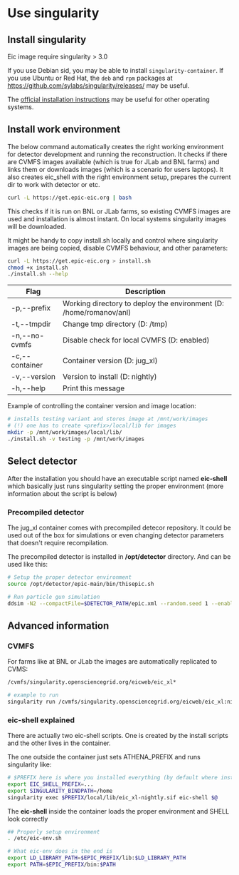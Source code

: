 # Use singularity


## Install singularity


Eic image require singularity \> 3.0

If you use Debian sid, you may be able to install `singularity-container`. If you use Ubuntu or Red Hat, the `deb` and `rpm` packages at https://github.com/sylabs/singularity/releases/ may be useful.

The [official installation instructions](https://docs.sylabs.io/guides/latest/user-guide/quick_start.html#quick-installation-steps) may be useful for other operating systems.

## Install work environment

The below command automatically creates the right working environment
for detector development and running the reconstruction. It checks if
there are CVMFS images available (which is true for JLab and BNL farms)
and links them or downloads images (which is a scenario for users
laptops). It also creates eic\_shell with the right environment setup,
prepares the current dir to work with detector or etc.

```bash
curl -L https://get.epic-eic.org | bash
```

This checks if it is run on BNL or JLab farms, so existing
CVMFS images are used and installation is almost instant. On local
systems singularity images will be downloaded.

It might be handy to copy install.sh locally and control where
singularity images are being copied, disable CVMFS behaviour, and other
parameters:

```bash
curl -L https://get.epic-eic.org > install.sh
chmod +x install.sh
./install.sh --help
```

| Flag            | Description                                                        |
|-----------------|--------------------------------------------------------------------|
| -p,\--prefix    | Working directory to deploy the environment (D: /home/romanov/anl) |
| -t,\--tmpdir    | Change tmp directory (D: /tmp)                                     |
| -n,\--no-cvmfs  | Disable check for local CVMFS (D: enabled)                         |
| -c,\--container | Container version (D: jug\_xl)                                     |
| -v,\--version   | Version to install (D: nightly)                                    |
| -h,\--help      | Print this message                                                 |

Example of controlling the container version and image location:

```bash
# installs testing variant and stores image at /mnt/work/images
# (!) one has to create <prefix>/local/lib for images
mkdir -p /mnt/work/images/local/lib/
./install.sh -v testing -p /mnt/work/images
```

## Select detector

After the installation you should have an executable script named
**eic-shell** which basically just runs singularity setting the proper
environment (more information about the script is below)

### Precompiled detector

The jug\_xl container comes with precompiled detecor repository. It
could be used out of the box for simulations or even changing detector
parameters that doesn\'t require recompilation.

The precompiled detector is installed in **/opt/detector** directory.
And can be used like this:

```bash
# Setup the proper detector environment
source /opt/detector/epic-main/bin/thisepic.sh

# Run particle gun simulation
ddsim -N2 --compactFile=$DETECTOR_PATH/epic.xml --random.seed 1 --enableGun --gun.energy 2*GeV --gun.thetaMin 0*deg --gun.thetaMax 90*deg --gun.distribution uniform --outputFile ~/test.root
```


## Advanced information


### CVMFS

For farms like at BNL or JLab the images are automatically replicated to
CVMS:

```bash
/cvmfs/singularity.opensciencegrid.org/eicweb/eic_xl*

# example to run
singularity run /cvmfs/singularity.opensciencegrid.org/eicweb/eic_xl:nightly
```

### eic-shell explained

There are actually two eic-shell scripts. One is created by the install
scripts and the other lives in the container.

The one outside the container just sets ATHENA\_PREFIX and runs
singularity like:

```bash
# $PREFIX here is where you installed everything (by default where install.sh executed)
export EIC_SHELL_PREFIX=...
export SINGULARITY_BINDPATH=/home
singularity exec $PREFIX/local/lib/eic_xl-nightly.sif eic-shell $@
```

The **eic-shell** inside the container loads the proper environment and
SHELL look correctly

```bash
## Properly setup environment
. /etc/eic-env.sh

# What eic-env does in the end is
export LD_LIBRARY_PATH=$EPIC_PREFIX/lib:$LD_LIBRARY_PATH
export PATH=$EPIC_PREFIX/bin:$PATH
```
